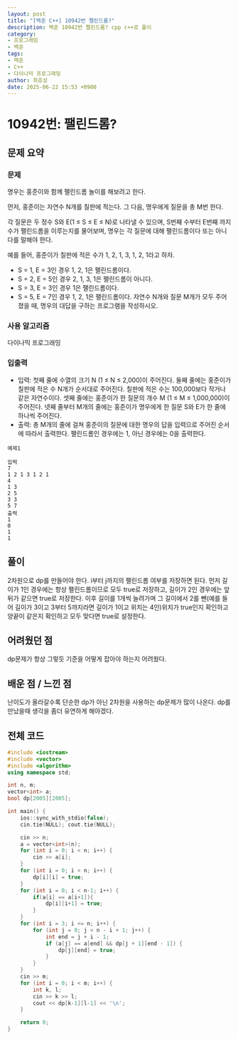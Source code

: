 ```yaml
---
layout: post
title: "[백준 C++] 10942번 팰린드롬?"
description: 백준 10942번 팰린드롬? cpp c++로 풀이
category:
- 프로그래밍
- 백준
tags:
- 백준
- C++
- 다이나믹 프로그래밍
author: 최호성
date: 2025-06-22 15:53 +0900
---
```

# 10942번: 팰린드롬?

## 문제 요약
### 문제
명우는 홍준이와 함께 팰린드롬 놀이를 해보려고 한다.

먼저, 홍준이는 자연수 N개를 칠판에 적는다. 그 다음, 명우에게 질문을 총 M번 한다.

각 질문은 두 정수 S와 E(1 ≤ S ≤ E ≤ N)로 나타낼 수 있으며, S번째 수부터 E번째 까지 수가 팰린드롬을 이루는지를 물어보며, 명우는 각 질문에 대해 팰린드롬이다 또는 아니다를 말해야 한다.

예를 들어, 홍준이가 칠판에 적은 수가 1, 2, 1, 3, 1, 2, 1라고 하자.

- S = 1, E = 3인 경우 1, 2, 1은 팰린드롬이다.
- S = 2, E = 5인 경우 2, 1, 3, 1은 팰린드롬이 아니다.
- S = 3, E = 3인 경우 1은 팰린드롬이다.
- S = 5, E = 7인 경우 1, 2, 1은 팰린드롬이다.
자연수 N개와 질문 M개가 모두 주어졌을 때, 명우의 대답을 구하는 프로그램을 작성하시오.

### 사용 알고리즘
다이나믹 프로그래밍

### 입출력
- 입력: 첫째 줄에 수열의 크기 N (1 ≤ N ≤ 2,000)이 주어진다.
둘째 줄에는 홍준이가 칠판에 적은 수 N개가 순서대로 주어진다. 칠판에 적은 수는 100,000보다 작거나 같은 자연수이다.
셋째 줄에는 홍준이가 한 질문의 개수 M (1 ≤ M ≤ 1,000,000)이 주어진다.
넷째 줄부터 M개의 줄에는 홍준이가 명우에게 한 질문 S와 E가 한 줄에 하나씩 주어진다.
- 출력: 총 M개의 줄에 걸쳐 홍준이의 질문에 대한 명우의 답을 입력으로 주어진 순서에 따라서 출력한다. 팰린드롬인 경우에는 1, 아닌 경우에는 0을 출력한다.
```
예제1

입력
7
1 2 1 3 1 2 1
4
1 3
2 5
3 3
5 7
출력
1
0
1
1
```
## 풀이
2차원으로 dp를 만들어야 한다. i부터 j까지의 팰린드롬 여부를 저장하면 된다. 먼저 길이가 1인 경우에는 항상 팰린드롬이므로 모두 true로 저장하고, 길이가 2인 경우에는 앞 뒤가 같으면 true로 저장한다. 이후 길이를 1개씩 늘려가며 그 길이에서 2를 뺀(예를 들어 길이가 3이고 3부터 5까지라면 길이가 1이고 위치는 4인)위치가 true인지 확인하고 양끝이 같은지 확인하고 모두 맞다면 true로 설정한다. 

## 어려웠던 점
dp문제가 항상 그렇듯 기준을 어떻게 잡아야 하는지 어려웠다.

## 배운 점 / 느낀 점
난이도가 올라갈수록 단순한 dp가 아닌 2차원을 사용하는 dp문제가 많이 나온다. dp를 만났을때 생각을 좀더 유연하게 해야겠다.

## 전체 코드
```cpp
#include <iostream>
#include <vector>
#include <algorithm>
using namespace std;

int n, m;
vector<int> a;
bool dp[2005][2005];

int main() {
    ios::sync_with_stdio(false);
    cin.tie(NULL); cout.tie(NULL);

    cin >> n;
    a = vector<int>(n);
    for (int i = 0; i < n; i++) {
        cin >> a[i];
    }
    for (int i = 0; i < n; i++) {
        dp[i][i] = true;
    }
    for (int i = 0; i < n-1; i++) {
        if(a[i] == a[i+1]){
            dp[i][i+1] = true;
        }
    }
    for (int i = 3; i <= n; i++) {
        for (int j = 0; j < n - i + 1; j++) {
            int end = j + i - 1;
            if (a[j] == a[end] && dp[j + 1][end - 1]) {
                dp[j][end] = true;
            }
        }
    }
    cin >> m;
    for (int i = 0; i < m; i++) {
        int k, l;
        cin >> k >> l;
        cout << dp[k-1][l-1] << '\n';
    }

    return 0;
}
```

